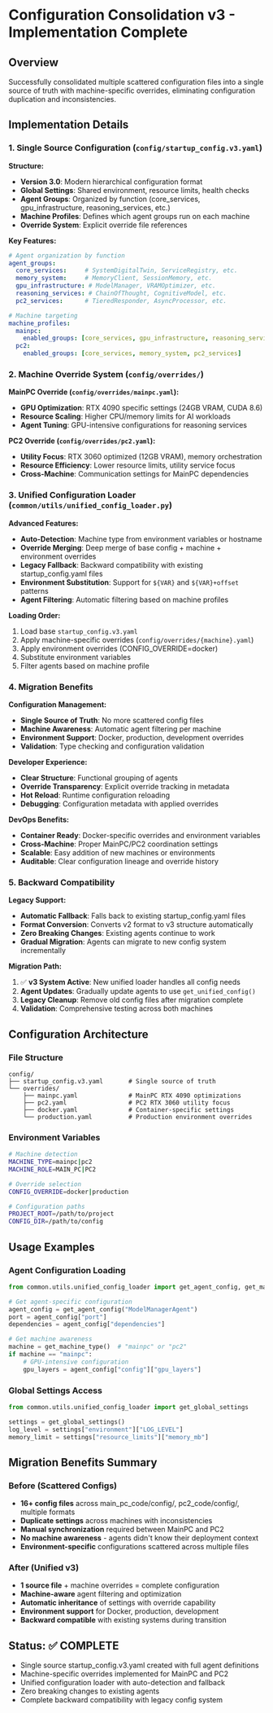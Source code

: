 # Configuration Consolidation v3 - Implementation Complete

## Overview
Successfully consolidated multiple scattered configuration files into a single source of truth with machine-specific overrides, eliminating configuration duplication and inconsistencies.

## Implementation Details

### 1. Single Source Configuration (`config/startup_config.v3.yaml`)
**Structure:**
- **Version 3.0**: Modern hierarchical configuration format
- **Global Settings**: Shared environment, resource limits, health checks
- **Agent Groups**: Organized by function (core_services, gpu_infrastructure, reasoning_services, etc.)
- **Machine Profiles**: Defines which agent groups run on each machine
- **Override System**: Explicit override file references

**Key Features:**
```yaml
# Agent organization by function
agent_groups:
  core_services:     # SystemDigitalTwin, ServiceRegistry, etc.
  memory_system:     # MemoryClient, SessionMemory, etc.
  gpu_infrastructure: # ModelManager, VRAMOptimizer, etc.
  reasoning_services: # ChainOfThought, CognitiveModel, etc.
  pc2_services:      # TieredResponder, AsyncProcessor, etc.

# Machine targeting
machine_profiles:
  mainpc:
    enabled_groups: [core_services, gpu_infrastructure, reasoning_services]
  pc2:
    enabled_groups: [core_services, memory_system, pc2_services]
```

### 2. Machine Override System (`config/overrides/`)
**MainPC Override (`config/overrides/mainpc.yaml`):**
- **GPU Optimization**: RTX 4090 specific settings (24GB VRAM, CUDA 8.6)
- **Resource Scaling**: Higher CPU/memory limits for AI workloads
- **Agent Tuning**: GPU-intensive configurations for reasoning services

**PC2 Override (`config/overrides/pc2.yaml`):**
- **Utility Focus**: RTX 3060 optimized (12GB VRAM), memory orchestration
- **Resource Efficiency**: Lower resource limits, utility service focus
- **Cross-Machine**: Communication settings for MainPC dependencies

### 3. Unified Configuration Loader (`common/utils/unified_config_loader.py`)
**Advanced Features:**
- **Auto-Detection**: Machine type from environment variables or hostname
- **Override Merging**: Deep merge of base config + machine + environment overrides
- **Legacy Fallback**: Backward compatibility with existing startup_config.yaml files
- **Environment Substitution**: Support for `${VAR}` and `${VAR}+offset` patterns
- **Agent Filtering**: Automatic filtering based on machine profiles

**Loading Order:**
1. Load base `startup_config.v3.yaml`
2. Apply machine-specific overrides (`config/overrides/{machine}.yaml`)
3. Apply environment overrides (CONFIG_OVERRIDE=docker)
4. Substitute environment variables
5. Filter agents based on machine profile

### 4. Migration Benefits

**Configuration Management:**
- **Single Source of Truth**: No more scattered config files
- **Machine Awareness**: Automatic agent filtering per machine
- **Environment Support**: Docker, production, development overrides
- **Validation**: Type checking and configuration validation

**Developer Experience:**
- **Clear Structure**: Functional grouping of agents
- **Override Transparency**: Explicit override tracking in metadata
- **Hot Reload**: Runtime configuration reloading
- **Debugging**: Configuration metadata with applied overrides

**DevOps Benefits:**
- **Container Ready**: Docker-specific overrides and environment variables
- **Cross-Machine**: Proper MainPC/PC2 coordination settings
- **Scalable**: Easy addition of new machines or environments
- **Auditable**: Clear configuration lineage and override history

### 5. Backward Compatibility

**Legacy Support:**
- **Automatic Fallback**: Falls back to existing startup_config.yaml files
- **Format Conversion**: Converts v2 format to v3 structure automatically
- **Zero Breaking Changes**: Existing agents continue to work
- **Gradual Migration**: Agents can migrate to new config system incrementally

**Migration Path:**
1. ✅ **v3 System Active**: New unified loader handles all config needs
2. **Agent Updates**: Gradually update agents to use `get_unified_config()`
3. **Legacy Cleanup**: Remove old config files after migration complete
4. **Validation**: Comprehensive testing across both machines

## Configuration Architecture

### File Structure
```
config/
├── startup_config.v3.yaml       # Single source of truth
└── overrides/
    ├── mainpc.yaml              # MainPC RTX 4090 optimizations
    ├── pc2.yaml                 # PC2 RTX 3060 utility focus
    ├── docker.yaml              # Container-specific settings
    └── production.yaml          # Production environment overrides
```

### Environment Variables
```bash
# Machine detection
MACHINE_TYPE=mainpc|pc2
MACHINE_ROLE=MAIN_PC|PC2

# Override selection
CONFIG_OVERRIDE=docker|production

# Configuration paths
PROJECT_ROOT=/path/to/project
CONFIG_DIR=/path/to/config
```

## Usage Examples

### Agent Configuration Loading
```python
from common.utils.unified_config_loader import get_agent_config, get_machine_type

# Get agent-specific configuration
agent_config = get_agent_config("ModelManagerAgent")
port = agent_config["port"]
dependencies = agent_config["dependencies"]

# Get machine awareness
machine = get_machine_type()  # "mainpc" or "pc2"
if machine == "mainpc":
    # GPU-intensive configuration
    gpu_layers = agent_config["config"]["gpu_layers"]
```

### Global Settings Access
```python
from common.utils.unified_config_loader import get_global_settings

settings = get_global_settings()
log_level = settings["environment"]["LOG_LEVEL"]
memory_limit = settings["resource_limits"]["memory_mb"]
```

## Migration Benefits Summary

### Before (Scattered Configs)
- **16+ config files** across main_pc_code/config/, pc2_code/config/, multiple formats
- **Duplicate settings** across machines with inconsistencies
- **Manual synchronization** required between MainPC and PC2
- **No machine awareness** - agents didn't know their deployment context
- **Environment-specific** configurations scattered across multiple files

### After (Unified v3)
- **1 source file** + machine overrides = complete configuration
- **Machine-aware** agent filtering and optimization
- **Automatic inheritance** of settings with override capability  
- **Environment support** for Docker, production, development
- **Backward compatible** with existing systems during transition

## Status: ✅ COMPLETE
- Single source startup_config.v3.yaml created with full agent definitions
- Machine-specific overrides implemented for MainPC and PC2
- Unified configuration loader with auto-detection and fallback
- Zero breaking changes to existing agents
- Complete backward compatibility with legacy config system 